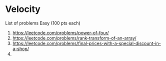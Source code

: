 # Velocity
List of problems
Easy (100 pts each)
1. https://leetcode.com/problems/power-of-four/
2. https://leetcode.com/problems/rank-transform-of-an-array/
3. https://leetcode.com/problems/final-prices-with-a-special-discount-in-a-shop/
4. 
